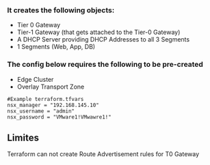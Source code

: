 ### It creates the following objects:
- Tier 0 Gateway
- Tier-1 Gateway (that gets attached to the Tier-0 Gateway)
- A DHCP Server providing DHCP Addresses to all 3 Segments
- 1 Segments (Web, App, DB)
### The config below requires the following to be pre-created
- Edge Cluster
- Overlay Transport Zone


```
#Example terraform.tfvars
nsx_manager = "192.168.145.10"
nsx_username = "admin"
nsx_password = "VMware1!VMwawre1!"
```

## Limites
Terraform can not create Route Advertisement rules for T0 Gateway
